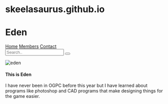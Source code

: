 # skeelasaurus.github.io
<!-- Skylla -->


<!DOCTYPE html>
<html>
  <head>
  </head>
  <link rel="stylesheet"
        href="style.css">
  <h1>Eden</h1>
  <body>
    <div class="topnav">
      <a href="index.html">Home</a>
      <a href="Members.html">Members</a>
      <a href="Contact.html">Contact</a>
      <div class="search-container">
        <form action="/action_page.php">
          <input type="text" placeholder="Search.." name="search">
          <button type="submit"><i class="fa fa-search"></i></button>
        </form>
      </div>
    </div>
    <img src= "Eden.PNG"
         alt= "eden">
    <h4>This is Eden</h4>
    <p>I have never been in OGPC before this year but I have learned about programs like photoshop and CAD programs that make designing things for the game easier. </p>
  </body>
</html>
